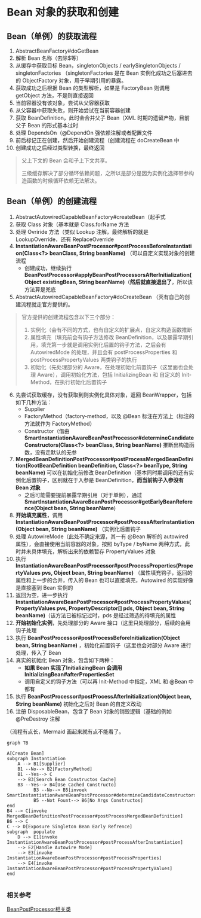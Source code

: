 # Bean 对象的获取和创建

## Bean（单例）的获取流程

1. AbstractBeanFactory#doGetBean
2. 解析 Bean 名称（去除$等）
3. 从缓存中获取目标 Bean，singletonObjects / earlySingletonObjects / singletonFactories （singletonFactories 是在 Bean 实例化成功之后塞进去的 ObjectFactory 对象，用于早期引用的暴露。
4. 获取成功之后根据 Bean 的类型解析，如果是 FactoryBean 则调用 getObject 方法，不是则直接返回
5. 当前容器没有该对象，尝试从父容器获取 
6. 从父容器中获取失败，则开始尝试在当前容器创建
7. 获取 BeanDefinition，此时会合并父子 Bean（XML 时期的遗留产物，目前父子 Bean 的形式基本过时
8. 处理 DependsOn（@DependOn 强依赖注解或者配置文件
9. 前后标记正在创建，然后开始创建流程（创建流程在 doCreateBean 中
10. 创建成功之后经过类型转换，最终返回

> 父上下文的 Bean 会和子上下文共享。
>
> 三级缓存解决了部分循环依赖问题，之所以是部分是因为实例化选择带参构造函数的时候循环依赖无法解决。





## Bean（单例）的创建流程

1. AbstractAutowiredCapableBeanFactory#createBean（起手式
2. 获取 Class 对象（基本就是 Class.forName 方法
3. 处理 Ovriride 方法（类似 Lookup 注解，最终解析的就是 LookupOverride，还有 ReplaceOverride
4. **InstantiationAwareBeanPostProcessor#postProcessBeforeInstantiation(Class<?> beanClass, String beanName)** （可以自定义实现对象的创建流程
   - 创建成功，继续执行 **BeanPostProcessor#applyBeanPostProcessorsAfterInitialization(Object existingBean, String beanName)**（**然后就直接退出了**，所以该方法算是兜底
5. AbstractAutowiredCapableBeanFactory#doCreateBean （灭有自己的创建流程就走官方提供的。

> 官方提供的创建流程包含以下三个部分：
>
> 1. 实例化（会有不同的方式，也有自定义的扩展点，自定义构造函数推断
> 2. 属性填充（填充前会有钩子方法修改 BeanDefinition，以及暴露早期引用，填充第一步就是调用实例化后置的钩子方法，之后会有 AutowiredMode 的处理，并且会有 postProcessProperties 和  postProcessPropertyValues 两类钩子的执行
> 3. 初始化（先处理部分的 Aware，在处理初始化前置钩子（这里面也会处理 Aware），调用初始化方法，包括 InitializingBean 和 自定义的 Init-Method，在执行初始化后置钩子

6. 先尝试获取缓存，没有获取到则实例化具体对象，返回 BeanWrapper，包括如下几种方法：
   - Supplier
   - FactoryMethod（factory-method，以及 @Bean 标注在方法上（标注的方法就作为 FactoryMethod）
   - Constructor（借由 **SmartInstantiationAwareBeanPostProcessor#determineCandidateConstructors(Class<?> beanClass, String beanName)** 推断出构造函数，没有走默认的无参
7. **MergedBeanDefinitionPostProcessor#postProcessMergedBeanDefinition(RootBeanDefinition beanDefinition, Class<?> beanType, String beanName)** 可以在初始化前修改 BeanDefinition（基本同时期调用的还有实例化后置钩子，区别就在于入参是 BeanDefinition，**而当前钩子入参没有 Bean 对象**
   - 之后可能需要提前暴露早期引用（对于单例），通过 **SmartInstantiationAwareBeanPostProcessor#getEarlyBeanReference(Object bean, String beanName**)
8. **开始填充属性**，调用 **InstantiationAwareBeanPostProcessor#postProcessAfterInstantiation(Object bean, String beanName)** （实例化后置钩子
9. 处理 AutowireMode（此处不确定来源，其一有 @Bean 解析的 autowired 属性），会直接使用当前容器的对象，按照 byType / byName 两种方式，此时并未具体填充，解析出来的依赖暂存 PropertyValues 对象
10. 执行 **InstantiationAwareBeanPostProcessor#postProcessProperties(PropertyValues pvs, Object bean, String beanName)** （属性填充钩子，返回的属性和上一步的合并，传入的 Bean 也可以直接填充，Autowired 的实现好像是直接塞到 Bean 实例的
11. 返回为空，进一步执行 **InstantiationAwareBeanPostProcessor#postProcessPropertyValues( PropertyValues pvs, PropertyDescriptor[] pds, Object bean, String beanName)**（该方法已被标记过时，pds 是经过筛选的待填充的属性
12. **开始初始化实例**，先处理部分的 Aware 接口（这里只处理部分，后续的会用钩子处理
13. 执行 **BeanPostProcessor#postProcessBeforeInitialization(Object bean, String beanName)** ，初始化前置钩子（这里也会对部分 Aware 进行处理，传入了 Bean
14. 真实的初始化 Bean 对象，包含如下两种：
    - **如果 Bean 实现了InitializingBean 会调用 InitializingBean#afterPropertiesSet**
    - 调用自定义的钩子方法（可以再 Init-Method 中指定，XML 和 @Bean 中都有
15. 执行 **BeanPostProcessor#postProcessAfterInitialization(Object bean, String beanName)** 初始化之后对 Bean 的自定义改动
16. 注册 DisposableBean，包含了 Bean 对象的销毁逻辑（基础的例如 @PreDestroy 注解

（流程有点长，Mermaid 画起来就有点不能看了。

```mermaid
graph TB

A[Create Bean]
subgraph Instantiation
	A --> B1[Supplier]
	B1 --No--> B2[FactoryMethod]
	B1 --Yes--> C
	--> B3[Search Bean Constructos Cache] 
	B3 --Yes--> B4[Use Cached Constructo]
          B3 --No--> B5[invoek SmartInstantiationAwareBeanPostProcessor#determineCandidateConstructors]
          B5 --Not Fount--> B6[No Args Constructos]
end
B4 --> C[invoke MergedBeanDefinitionPostProcessor#postProcessMergedBeanDefinition]
B6 --> C
C --> D[Exposure Singleton Bean Early Refrence]
subgraph  populate
	D --> E1[invoke InstantiationAwareBeanPostProcessor#postProcessAfterInstantiation]
	--> E2[Handle Autowire Mode]
	--> E3[invoke InstantiationAwareBeanPostProcessor#postProcessProperties]
	--> E4[invoke InstantiationAwareBeanPostProcessor#postProcessPropertyValues]
end
 
```



### 相关参考

[BeanPostProcessor相关类](beanpostprocessor/BeanPostProcessor类族概述.md)